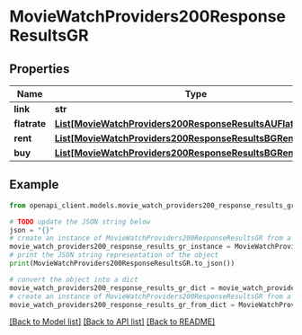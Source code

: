 # MovieWatchProviders200ResponseResultsGR


## Properties

Name | Type | Description | Notes
------------ | ------------- | ------------- | -------------
**link** | **str** |  | [optional] 
**flatrate** | [**List[MovieWatchProviders200ResponseResultsAUFlatrateInner]**](MovieWatchProviders200ResponseResultsAUFlatrateInner.md) |  | [optional] 
**rent** | [**List[MovieWatchProviders200ResponseResultsBGRentInner]**](MovieWatchProviders200ResponseResultsBGRentInner.md) |  | [optional] 
**buy** | [**List[MovieWatchProviders200ResponseResultsBGRentInner]**](MovieWatchProviders200ResponseResultsBGRentInner.md) |  | [optional] 

## Example

```python
from openapi_client.models.movie_watch_providers200_response_results_gr import MovieWatchProviders200ResponseResultsGR

# TODO update the JSON string below
json = "{}"
# create an instance of MovieWatchProviders200ResponseResultsGR from a JSON string
movie_watch_providers200_response_results_gr_instance = MovieWatchProviders200ResponseResultsGR.from_json(json)
# print the JSON string representation of the object
print(MovieWatchProviders200ResponseResultsGR.to_json())

# convert the object into a dict
movie_watch_providers200_response_results_gr_dict = movie_watch_providers200_response_results_gr_instance.to_dict()
# create an instance of MovieWatchProviders200ResponseResultsGR from a dict
movie_watch_providers200_response_results_gr_from_dict = MovieWatchProviders200ResponseResultsGR.from_dict(movie_watch_providers200_response_results_gr_dict)
```
[[Back to Model list]](../README.md#documentation-for-models) [[Back to API list]](../README.md#documentation-for-api-endpoints) [[Back to README]](../README.md)


